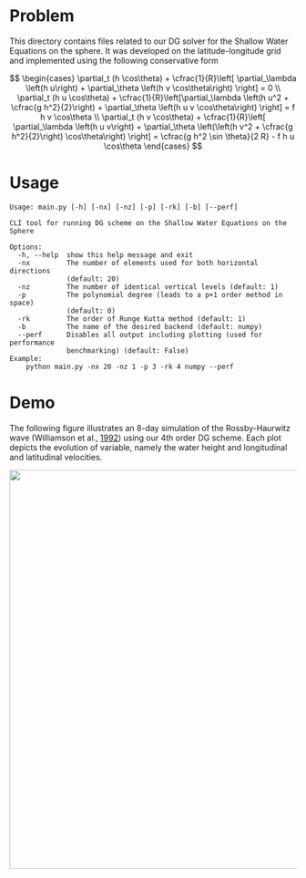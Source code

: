 # Problem

This directory contains files related to our DG solver for the Shallow Water Equations on the sphere. It was developed on the latitude-longitude grid and implemented using the following conservative form

$$
    \begin{cases}
        \partial_t (h \cos\theta)  + \cfrac{1}{R}\left[ \partial_\lambda \left(h u\right) + \partial_\theta \left(h v \cos\theta\right) \right] = 0 \\
        \partial_t (h u \cos\theta)  +  \cfrac{1}{R}\left[\partial_\lambda \left(h u^2 + \cfrac{g h^2}{2}\right) + \partial_\theta \left(h u v \cos\theta\right) \right] = f h v \cos\theta \\ 
        \partial_t (h v \cos\theta) + \cfrac{1}{R}\left[ \partial_\lambda \left(h u v\right) + \partial_\theta \left(\left(h v^2 + \cfrac{g h^2}{2}\right) \cos\theta\right) \right] = \cfrac{g h^2 \sin \theta}{2 R} - f h u \cos\theta
    \end{cases}
$$

# Usage
```
Usage: main.py [-h] [-nx] [-nz] [-p] [-rk] [-b] [--perf]

CLI tool for running DG scheme on the Shallow Water Equations on the Sphere

Options:
  -h, --help  show this help message and exit
  -nx         The number of elements used for both horizontal directions
              (default: 20)
  -nz         The number of identical vertical levels (default: 1)
  -p          The polynomial degree (leads to a p+1 order method in space)
              (default: 0)
  -rk         The order of Runge Kutta method (default: 1)
  -b          The name of the desired backend (default: numpy)
  --perf      Disables all output including plotting (used for performance
              benchmarking) (default: False)
Example:
    python main.py -nx 20 -nz 1 -p 3 -rk 4 numpy --perf
```

# Demo

The following figure illustrates an 8-day simulation of the Rossby-Haurwitz wave (Williamson et al., [1992](https://doi.org/10.1016/S0021-9991(05)80016-6)) using our 4th order DG scheme.
Each plot depicts the evolution of variable, namely the water height and longitudinal and latitudinal velocities.

<p align="center">
  <img width="700" src="https://user-images.githubusercontent.com/58524567/183117994-13e4c36b-0ffe-4a3f-8241-4acef8ed4859.gif">
</p>
